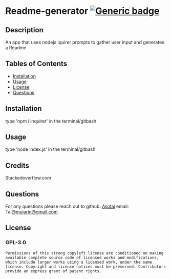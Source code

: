 
  # Readme-generator [![Generic badge](https://img.shields.io/badge/License-GPL3.0-red.svg)](https://choosealicense.com/licenses/gpl-3.0/)
  ## Description 
  An app that uses nodejs iquirer prompts to gather user input and generates a Readme
  ## Tables of Contents
  * [Installation](#installation)
  * [Usage](#usage)
  * [License](#license)
  * [Questions](#questions)
  
  ## Installation 
  type 'npm i inquirer' in the terminal/gitbash

  ## Usage
  type 'node index.js' in the terminal/gitbash
  
  ## Credits
  Stackedoverflow.com

  ## Questions
  For any questions please reach out to 
  github: [Ayotai](https://github.com/Ayotai)
  email: Tai@mujarin@gmail.com
  ## License 
  ### GPL-3.0
  
    Permissions of this strong copyleft license are conditioned on making available complete source code of licensed works and modifications, which include larger works using a licensed work, under the same license. Copyright and license notices must be preserved. Contributors provide an express grant of patent rights.
